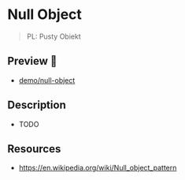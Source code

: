# Null Object

> PL: Pusty Obiekt

## Preview 🎉

- <a href="./demo/null-object/">demo/null-object</a>

## Description

- TODO

## Resources

- <https://en.wikipedia.org/wiki/Null_object_pattern>
